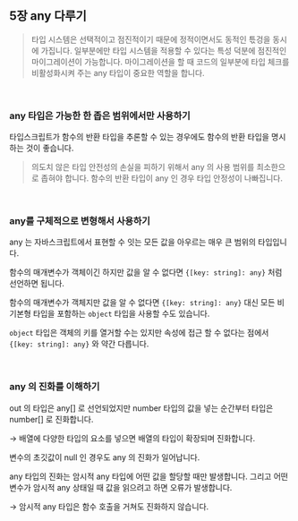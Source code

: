 ## 5장 any 다루기

> 타입 시스템은 선택적이고 점진적이기 때문에 정적이면서도 동적인 튻겅을 동시에 가집니다.
일부분에만 타입 시스템을 적용할 수 있다는 특성 덕분에 점진적인 마이그레이션이 가능합니다.
마이그레이션을 할 때 코드의 일부분에 타입 체크를 비활성화시켜 주는 any 타입이 중요한 역할을 합니다.

<br>


### any 타입은 가능한 한 좁은 범위에서만 사용하기

타입스크립트가 함수의 반환 타입을 추론할 수 있는 경우에도 함수의 반환 타입을 명시하는 것이 좋습니다.

> 의도치 않은 타입 안전성의 손실을 피하기 위해서 any 의 사용 범위를 최소한으로 좁혀야 합니다.
함수의 반환 타입이 any 인 경우 타입 안정성이 나빠집니다.

<br>

### any를 구체적으로 변형해서 사용하기

any 는 자바스크립트에서 표현할 수 잇는 모든 값을 아우르는 매우 큰 범위의 타입입니다.

함수의 매개변수가 객체이긴 하지만 값을 알 수 없다면 `{[key: string]: any}` 처럼 선언하면 됩니다.

함수의 매개변수가 객체지만 값을 알 수 없다면 `{[key: string]: any}` 대신 모든 비기본형 타입을 포함하는 `object` 타입을 사용할 수도 있습니다. 

`object` 타입은 객체의 키를 열거할 수는 있지만 속성에 접근 할 수 없다는 점에서 `{[key: string]: any}` 와 약간 다릅니다.

<br>

### any 의 진화를 이해하기

out 의 타입은 any[] 로 선언되었지만 number 타입의 값을 넣는 순간부터 타입은 number[] 로 진화합니다.

→ 배열에 다양한 타입의 요소를 넣으면 배열의 타입이 확장되며 진화합니다.

변수의 초깃값이 null 인 경우도 any 의 진화가 일어납니다.

any 타입의 진화는 암시적 any 타입에 어떤 값을 할당할 때만 발생합니다. 그리고 어떤 변수가 암시적 any 상태일 때 값을 읽으려고 하면 오류가 발생합니다.

→ 암시적 any 타입은 함수 호출을 거쳐도 진화하지 않습니다.
